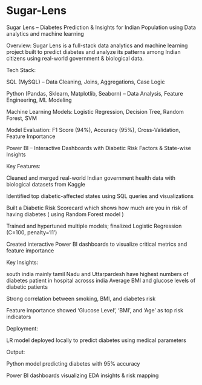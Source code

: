 # Sugar-Lens

Sugar Lens – Diabetes Prediction & Insights for Indian Population using Data analytics and machine learning 

Overview:
Sugar Lens is a full-stack data analytics and machine learning project built to predict diabetes and analyze its patterns among Indian citizens using real-world government 
& biological data.


Tech Stack:

   SQL (MySQL) – Data Cleaning, Joins, Aggregations, Case Logic

   Python (Pandas, Sklearn, Matplotlib, Seaborn) – Data Analysis, Feature Engineering, ML Modeling

   Machine Learning Models: Logistic Regression, Decision Tree, Random Forest, SVM

   Model Evaluation: F1 Score (94%), Accuracy (95%), Cross-Validation, Feature Importance

   Power BI – Interactive Dashboards with Diabetic Risk Factors & State-wise Insights



Key Features:

   Cleaned and merged real-world Indian government health data with biological datasets from Kaggle

   Identified top diabetic-affected states using SQL queries and visualizations

   Built a Diabetic Risk Scorecard which shows how much are you in risk of having diabetes ( using Random Forest model )

   Trained and hypertuned multiple models; finalized Logistic Regression (C=100, penalty=‘l1’)

   Created interactive Power BI dashboards to visualize critical metrics and feature importance



Key Insights:

   south india mainly tamil Nadu and Uttarpardesh have highest numbers of diabetes patient in hospital acrosss india 
    Average BMI and glucose levels of diabetic patients

   Strong correlation between smoking, BMI, and diabetes risk

   Feature importance showed ‘Glucose Level’, ‘BMI’, and ‘Age’ as top risk indicators



Deployment:

   LR model deployed locally to predict diabetes using medical parameters


Output:

   Python model predicting diabetes with 95% accuracy

   Power BI dashboards visualizing EDA insights & risk mapping
